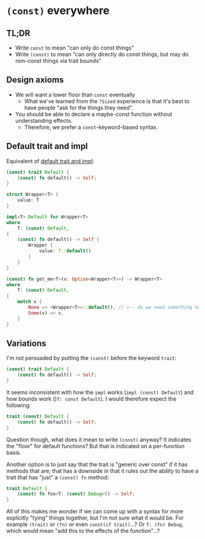 # `(const)` everywhere

## TL;DR

* Write `const` to mean "can only do const things"
* Write `(const)` to mean "can only directly do const things, but may do non-const things via trait bounds"

## Design axioms

* We will want a lower floor than `const` eventually
    * What we've learned from the `?Sized` experience is that it's best to have people "ask for the things they need".
* You should be able to declare a maybe-const function without understanding effects.
    * Therefore, we prefer a `const`-keyword-based syntax.

## Default trait and impl

Equivalent of [default trait and impl](./formality-example.md#default-trait-and-impl):

```rust
(const) trait Default {
    (const) fn default() -> Self;
}

struct Wrapper<T> {
    value: T
}

impl<T> Default for Wrapper<T>
where
    T: (const) Default,
{
    (const) fn default() -> Self {
        Wrapper {
            value: T::default()
        }
    }
}

(const) fn get_me<T>(x: Option<Wrapper<T>>) -> Wrapper<T>
where
    T: (const) Default,
{
    match x {
        None => <Wrapper<T>>::default(), // <-- do we need something here?
        Some(v) => v,
    }
}
```

## Variations

I'm not persuaded by putting the `(const)` before the keyword `trait`:

```rust
(const) trait Default {
    (const) fn default() -> Self;
}
```

It seems inconsistent with how the `impl` works (`impl (const) Default`) and how bounds work ()`T: const Default`). I would therefore expect the following:

```rust
trait (const) Default {
    (const) fn default() -> Self;
}
```

Question though, what does it mean to write `(const)` anyway? It indicates the "floor" for default functions? But that is indicated on a per-function basis.

Another option is to just say that the trait is "generic over const" if it has methods that are; that has a downside in that it rules out the ability to have a trait that has "just" a `(const) fn` method:

```rust
trait Default {
    (const) fn foo<T: (const) Debug>() -> Self;
}
```

All of this makes me wonder if we can come up with a syntax for more explicitly "tying" things together, but I'm not sure what it would be. For example `(trait)` or `(fn)` or even `const(if trait)`...? Or `T: (fn) Debug`, which would mean "add this to the effects of the function"...?
